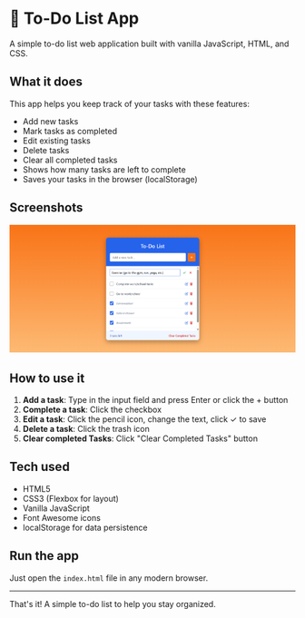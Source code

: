 # 📝 To-Do List App

A simple to-do list web application built with vanilla JavaScript, HTML, and CSS.

## What it does

This app helps you keep track of your tasks with these features:
- Add new tasks
- Mark tasks as completed
- Edit existing tasks
- Delete tasks
- Clear all completed tasks
- Shows how many tasks are left to complete
- Saves your tasks in the browser (localStorage)

## Screenshots

![Screenshot](Screenshots/ss.png)

## How to use it

1. **Add a task**: Type in the input field and press Enter or click the + button
2. **Complete a task**: Click the checkbox
3. **Edit a task**: Click the pencil icon, change the text, click ✓ to save
4. **Delete a task**: Click the trash icon
5. **Clear completed Tasks**: Click "Clear Completed Tasks" button

## Tech used

- HTML5
- CSS3 (Flexbox for layout)
- Vanilla JavaScript
- Font Awesome icons
- localStorage for data persistence

## Run the app

Just open the `index.html` file in any modern browser.

---

That's it! A simple to-do list to help you stay organized. 